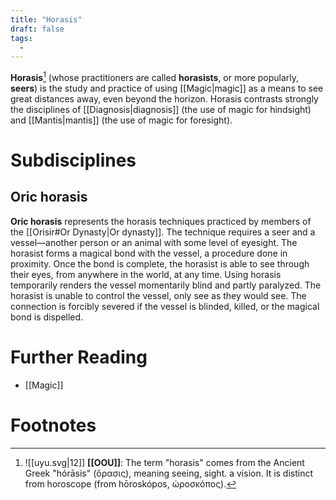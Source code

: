 ```yaml
---
title: "Horasis"
draft: false
tags:
  - 
---
```


**Horasis**[^hor] (whose practitioners are called **horasists**, or more popularly, **seers**) is the study and practice of using [[Magic|magic]] as a means to see great distances away, even beyond the horizon. Horasis contrasts strongly the disciplines of [[Diagnosis|diagnosis]] (the use of magic for hindsight) and [[Mantis|mantis]] (the use of magic for foresight).

# Subdisciplines
## Oric horasis
**Oric horasis** represents the horasis techniques practiced by members of the [[Orisir#Or Dynasty|Or dynasty]]. The technique requires a seer and a vessel—another person or an animal with some level of eyesight. The horasist forms a magical bond with the vessel, a procedure done in proximity. Once the bond is complete, the horasist is able to see through their eyes, from anywhere in the world, at any time. Using horasis temporarily renders the vessel momentarily blind and partly paralyzed. The horasist is unable to control the vessel, only see as they would see. The connection is forcibly severed if the vessel is blinded, killed, or the magical bond is dispelled.

# Further Reading
- [[Magic]]

# Footnotes
[^hor]: ![[uyu.svg|12]] **[[OOU]]**: The term "horasis" comes from the Ancient Greek "hórāsis" (ὅρασις), meaning seeing, sight. a vision. It is distinct from horoscope (from hōroskópos, ὡροσκόπος).